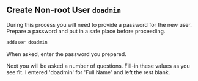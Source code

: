 ## Create Non-root User `doadmin`

During this process you will need to provide a password for the new user. Prepare a password and put in a safe place before proceeding.

```js
adduser doadmin
```
When asked, enter the password you prepared.

Next you will be asked a number of questions. Fill-in these values as you see fit. I entered 'doadmin' for 'Full Name' and left the rest blank.
